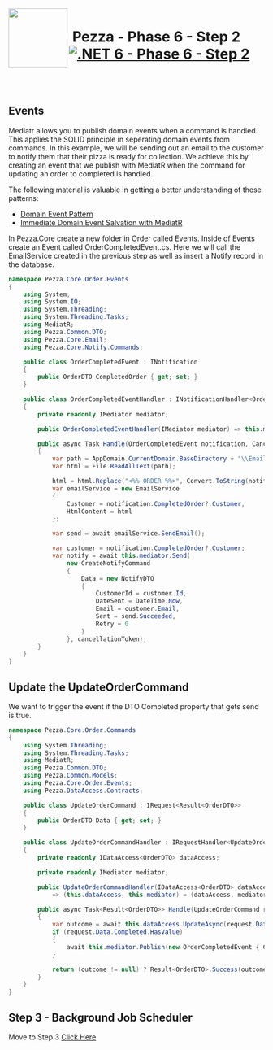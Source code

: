 <img align="left" width="116" height="116" src="../pezza-logo.png" />

# &nbsp;**Pezza - Phase 6 - Step 2** [![.NET 6 - Phase 6 - Step 2](https://github.com/entelect-incubator/.NET/actions/workflows/dotnet-phase6-step2.yml/badge.svg)](https://github.com/entelect-incubator/.NET/actions/workflows/dotnet-phase6-step2.yml)

<br/><br/>

## **Events**

Mediatr allows you to publish domain events when a command is handled. This applies the SOLID principle in seperating domain events from commands. In this example, we will be sending out an email to the customer to notify them that their pizza is ready for collection. We achieve this by creating an event that we publish with MediatR when the command for updating an order to completed is handled.

The following material is valuable in getting a better understanding of these patterns:
- [Domain Event Pattern](https://microservices.io/patterns/data/domain-event.html)
- [Immediate Domain Event Salvation with MediatR](https://ardalis.com/immediate-domain-event-salvation-with-mediatr/)

In Pezza.Core create a new folder in Order called Events. Inside of Events create an Event called OrderCompletedEvent.cs. Here we will call the EmailService created in the previous step as well as insert a Notify record in the database.

```cs
namespace Pezza.Core.Order.Events
{
    using System;
    using System.IO;
    using System.Threading;
    using System.Threading.Tasks;
    using MediatR;
    using Pezza.Common.DTO;
    using Pezza.Core.Email;
    using Pezza.Core.Notify.Commands;

    public class OrderCompletedEvent : INotification
    {
        public OrderDTO CompletedOrder { get; set; }
    }

    public class OrderCompletedEventHandler : INotificationHandler<OrderCompletedEvent>
    {
        private readonly IMediator mediator;

        public OrderCompletedEventHandler(IMediator mediator) => this.mediator = mediator;

        public async Task Handle(OrderCompletedEvent notification, CancellationToken cancellationToken)
        {
            var path = AppDomain.CurrentDomain.BaseDirectory + "\\Email\\Templates\\OrderCompleted.html";
            var html = File.ReadAllText(path);

            html = html.Replace("<%% ORDER %%>", Convert.ToString(notification.CompletedOrder.Id));
            var emailService = new EmailService
            {
                Customer = notification.CompletedOrder?.Customer,
                HtmlContent = html
            };

            var send = await emailService.SendEmail();

            var customer = notification.CompletedOrder?.Customer;
            var notify = await this.mediator.Send(
                new CreateNotifyCommand
                {
                    Data = new NotifyDTO
                    {
                        CustomerId = customer.Id,
                        DateSent = DateTime.Now,
                        Email = customer.Email,
                        Sent = send.Succeeded,
                        Retry = 0
                    }
                }, cancellationToken);
        }
    }
}

```

## **Update the UpdateOrderCommand**

We want to trigger the event if the DTO Completed property that gets send is true.

```cs
namespace Pezza.Core.Order.Commands
{
    using System.Threading;
    using System.Threading.Tasks;
    using MediatR;
    using Pezza.Common.DTO;
    using Pezza.Common.Models;
    using Pezza.Core.Order.Events;
    using Pezza.DataAccess.Contracts;

    public class UpdateOrderCommand : IRequest<Result<OrderDTO>>
    {
        public OrderDTO Data { get; set; }
    }

    public class UpdateOrderCommandHandler : IRequestHandler<UpdateOrderCommand, Result<OrderDTO>>
    {
        private readonly IDataAccess<OrderDTO> dataAccess;

        private readonly IMediator mediator;

        public UpdateOrderCommandHandler(IDataAccess<OrderDTO> dataAccess, IMediator mediator)
            => (this.dataAccess, this.mediator) = (dataAccess, mediator);

        public async Task<Result<OrderDTO>> Handle(UpdateOrderCommand request, CancellationToken cancellationToken)
        {
            var outcome = await this.dataAccess.UpdateAsync(request.Data);
            if (request.Data.Completed.HasValue)
            {
                await this.mediator.Publish(new OrderCompletedEvent { CompletedOrder = outcome }, cancellationToken);
            }

            return (outcome != null) ? Result<OrderDTO>.Success(outcome) : Result<OrderDTO>.Failure("Error updating a Order");
        }
    }
}
```

## **Step 3 - Background Job Scheduler**

Move to Step 3
[Click Here](https://github.com/entelect-incubator/.NET/tree/master/Phase%206/Step%203)
